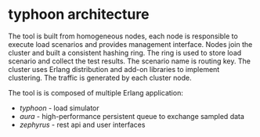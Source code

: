# typhoon architecture

The tool is built from homogeneous nodes, each node is responsible to execute load scenarios and provides management interface. Nodes join the cluster and built a consistent hashing ring. The ring is used to store load scenario and collect the test results. The scenario name is routing key. The cluster uses Erlang distribution and add-on libraries to implement clustering. The traffic is generated by each cluster node.

The tool is is composed of multiple Erlang application:

* _typhoon_ - load simulator
* _aura_ - high-performance persistent queue to exchange sampled data
* _zephyrus_ - rest api and user interfaces 

